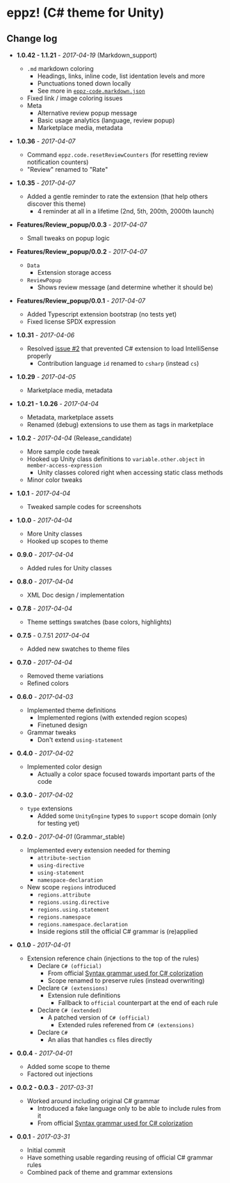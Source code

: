 # **eppz!** (C# theme for Unity)
## **Change log**


* **1.0.42 - 1.1.21** - *2017-04-19* (Markdown_support)

    + `.md` markdown coloring
        + Headings, links, inline code, list identation levels and more
        + Punctuations toned down locally
        + See more in [`eppz-code.markdown.json`](https://github.com/eppz/VSCode.Extension.eppz_Code/blob/master/themes/default/eppz-code.markdown.json)
    + Fixed link / image coloring issues
    + Meta
        + Alternative review popup message
        + Basic usage analytics (language, review popup)
        + Marketplace media, metadata

* **1.0.36** - *2017-04-07*

    + Command `eppz.code.resetReviewCounters` (for resetting review notification counters)
    + "Review" renamed to "Rate"
    
* **1.0.35** - *2017-04-07*

    + Added a gentle reminder to rate the extension (that help others discover this theme)
        + 4 reminder at all in a lifetime (2nd, 5th, 200th, 2000th launch)

* **Features/Review_popup/0.0.3** - *2017-04-07*

    + Small tweaks on popup logic

* **Features/Review_popup/0.0.2** - *2017-04-07*

    + `Data`
        + Extension storage access
    + `ReviewPopup`
        + Shows review message (and determine whether it should be)

* **Features/Review_popup/0.0.1** - *2017-04-07*

    + Added Typescript extension bootstrap (no tests yet)
    + Fixed license SPDX expression

* **1.0.31** - *2017-04-06*

    + Resolved [issue #2](https://github.com/eppz/VSCode.Extension.eppz_Code/issues/2) that prevented C# extension to load IntelliSense properly
        + Contribution language `id` renamed to `csharp` (instead `cs`)

* **1.0.29** - *2017-04-05*

    + Marketplace media, metadata

* **1.0.21 - 1.0.26** - *2017-04-04*

    + Metadata, marketplace assets
    + Renamed (debug) extensions to use them as tags in marketplace

* **1.0.2** - *2017-04-04* (Release_candidate)

    + More sample code tweak
    + Hooked up Unity class definitions to `variable.other.object` in `member-access-expression` 
        + Unity classes colored right when accessing static class methods
    + Minor color tweaks

* **1.0.1** - *2017-04-04*

    + Tweaked sample codes for screenshots

* **1.0.0** - *2017-04-04*

    + More Unity classes
    + Hooked up scopes to theme

* **0.9.0** - *2017-04-04*

    + Added rules for Unity classes

* **0.8.0** - *2017-04-04*

    + XML Doc design / implementation

* **0.7.8** - *2017-04-04*

    + Theme settings swatches (base colors, highlights)

* **0.7.5** - 0.7.51 *2017-04-04*

    + Added new swatches to theme files

* **0.7.0** - *2017-04-04*

    + Removed theme variations
    + Refined colors

* **0.6.0** - *2017-04-03*

    + Implemented theme definitions
        + Implemented regions (with extended region scopes)
        + Finetuned design
    + Grammar tweaks
        + Don't extend `using-statement`

* **0.4.0** - *2017-04-02*

    + Implemented color design
        + Actually a color space focused towards important parts of the code

* **0.3.0** - *2017-04-02*

    + `type` extensions
        + Added some `UnityEngine` types to `support` scope domain (only for testing yet)

* **0.2.0** - *2017-04-01* (Grammar_stable)

    + Implemented every extension needed for theming
        + `attribute-section`    
        + `using-directive`
        + `using-statement`
        + `namespace-declaration`
    + New scope `regions` introduced
        + `regions.attribute`
        + `regions.using.directive`
        + `regions.using.statement`        
        + `regions.namespace`
        + `regions.namespace.declaration`
        + Inside regions still the official C# grammar is (re)applied

* **0.1.0** - *2017-04-01*

    + Extension reference chain (injections to the top of the rules)
        + Declare `C# (official)`
            + From official [Syntax grammar used for C# colorization](https://github.com/dotnet/csharp-tmLanguage)
            + Scope renamed to preserve rules (instead overwriting)
        + Declare `C# (extensions)`
            + Extension rule definitions
                + Fallback to `official` counterpart at the end of each rule
        + Declare `C# (extended)`
            + A patched version of `C# (official)`
                + Extended rules referened from `C# (extensions)`
        + Declare `C#`
            + An alias that handles `cs` files directly

* **0.0.4** - *2017-04-01*

    + Added some scope to theme
    + Factored out injections

* **0.0.2 - 0.0.3** - *2017-03-31*

    + Worked around including original C# grammar
        + Introduced a fake language only to be able to include rules from it
        + From official [Syntax grammar used for C# colorization](https://github.com/dotnet/csharp-tmLanguage)

* **0.0.1** - *2017-03-31*

    + Initial commit
    + Have something usable regarding reusing of official C# grammar rules
    + Combined pack of theme and grammar extensions
